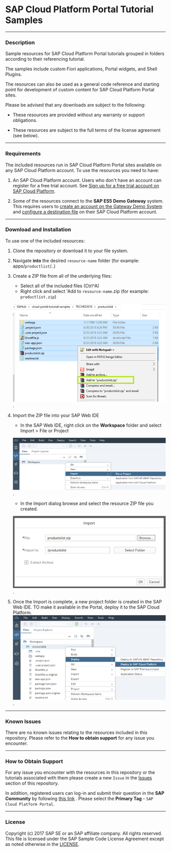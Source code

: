 # SAP Cloud Platform Portal Tutorial Samples

***
### Description
Sample resources for SAP Cloud Platform Portal tutorials grouped in folders according to their referencing tutorial.

The samples include custom Fiori applications, Portal widgets, and Shell Plugins.

The resources can also be used as a general code reference and starting point for development of custom content for SAP Cloud Platform Portal sites.

Please be advised that any downloads are subject to the following:

* These resources are provided without any warranty or support obligations.

* These resources are subject to the full terms of the license agreement (see below).


***
### Requirements
The included resources run in SAP Cloud Platform Portal sites available on any SAP Cloud Platform account.
To use the resources you need to have:
1. An SAP Cloud Platform account. Users who don't have an account can register for a free trial account.
	See [Sign up for a free trial account on SAP Cloud Platform](https://www.sap.com/developer/tutorials/hcp-create-trial-account.html).

2. Some of the resources connect to the **SAP ES5 Demo Gateway** system. This requires users to [create an account on the Gateway Demo System ](https://www.sap.com/developer/tutorials/gateway-demo-signup.html) and [configure a destination file](https://www.sap.com/developer/tutorials/teched-2016-3.html) on their SAP Cloud Platform account.


***
### Download and Installation
To use one of the included resources:
1. Clone the repository or download it to your file system.
2. Navigate **into** the desired `resource-name` folder (for example: apps/`productlist`/..)
3. Create a ZIP file from all of the underlying files:
	* Select all of the included files (Ctrl^A)
	* Right click and select 'Add to `resource-name`.zip (for example: `productlist.zip`)

	![CREATE ZIP](/_resources/installation_1.png).

4. Import the ZIP file into your SAP Web IDE
	* In the SAP Web IDE, right click on the **Workspace** folder and select Import > File or Project

	![IMPORT PROJECT](/_resources/installation_2.png).

	*  In the Import dialog browse and select the resource ZIP file you created.

	![SELECT ZIP](/_resources/installation_3.png).

5. Once the Import is complete, a new project folder is created in the SAP Web IDE. TO make it available in the Portal, deploy it to the SAP Cloud Platform.
	![DEPLOY PROJECT](/_resources/installation_4.png).

***
### Known Issues
There are no known issues relating to the resources included in this repository. Please refer to the **How to obtain support** for any issue you encounter.


***
### How to Obtain Support
For any issue you encounter with the resources in this repository or the tutorials associated with them please create a new `Issue` in the [Issues](https://github.com/SAP/cloud-portal-tutorial-samples/issues) section of this repository.

In addition, registered users can log-in and submit their question in the **SAP Community** by following [this link](https://answers.sap.com/questions/ask.html) .
Please select the **Primary Tag** - `SAP Cloud Platform Portal`.


***
### License

Copyright (c) 2017 SAP SE or an SAP affiliate company. All rights reserved.
This file is licensed under the SAP Sample Code License Agreement except as noted otherwise in the [LICENSE](LICENSE.md "LICENSE file").
